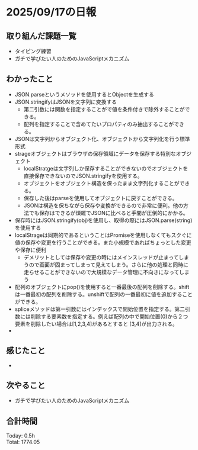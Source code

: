 # 2025/09/17の日報
## 取り組んだ課題一覧
* タイピング練習
* ガチで学びたい人のためのJavaScriptメカニズム
## わかったこと 
* JSON.parseというメソッドを使用するとObjectを生成する
* JSON.stringifyはJSONを文字列に変換する
  * 第二引数には関数を指定することがで値を条件付きで除外することができる。
  * 配列を指定することで含めてたいプロパティのみ抽出することができる。
* JSONは文字列からオブジェクト化、オブジェクトから文字列化を行う標準形式
* strageオブジェクトはブラウザの保存領域にデータを保存する特別なオブジェクト
  * localStratgeは文字列しか保存することができないのでオブジェクトを直接保存できないのでJSON.stringifyを使用する。
  * オブジェクトをオブジェクト構造を保ったまま文字列化することができる。
  * 保存した後はparseを使用してオブジェクトに戻すことができる。
  * JSONは構造を保ちながら保存や変換ができるので非常に便利。他の方法でも保存はできるが煩雑でJSONに比べると手間が圧倒的にかかる。 
* 保存時にはJSON.stringify(obj)を使用し、取得の際にはJSON.parse(string)を使用する
* localStrageは同期的であるということはPromiseを使用しなくてもスクぐに値の保存や変更を行うことができる。また小規模であればちょっとした変更や保存に便利
  * デメリットとしては保存や変更の時にはメインスレッドが止まってしまうので画面が固まってしまって見えてしまう。さらに他の処理と同時に走らせることができないので大規模なデータ管理に不向きになってしまう
* 配列のオブジェクトにpop()を使用すると一番最後の配列を削除する。shiftは一番最初の配列を削除する。unshiftで配列の一番最初に値を追加することができる。
* spliceメソッドは第一引数にはインデックスで開始位置を指定する。第二引数には削除する要素数を指定する。例えば配列の中で開始位置(0)から２つ要素を削除したい場合は[1,2,3,4]があるとすると [3,4]が出力される。
* 
  
## 感じたこと
* 
## 次やること
* ガチで学びたい人のためのJavaScriptメカニズム
##  合計時間 
Today: 0.5h<br>
Total: 1774.05
